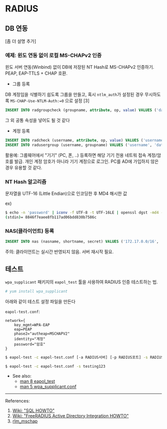 # RADIUS

## DB 연동

[좀 더 설명 추가]

### 예제: 윈도 연동 없이 로컬 MS-CHAPv2 인증

윈도 서버 연동(Winbind) 없이 DB에 저장된 NT Hash로 MS-CHAPv2 인증하기.
PEAP, EAP-TTLS + CHAP 호환.


* 그룹 등록

DB 계정임을 식별하기 쉽도록 그룹을 만들고, 혹시 `ntlm_auth`가 설정된 경우 무시하도록 `MS-CHAP-Use-NTLM-Auth:=0` 으로 설정 [3]

```sql
INSERT INTO radgroupcheck (groupname, attribute, op, value) VALUES ('database', 'MS-CHAP-Use-NTLM-Auth', ':=', '0');
```

그 외 공통 속성을 넣어도 될 것 같다

* 계정 등록

```sql
INSERT INTO radcheck (username, attribute, op, value) VALUES ('username', 'NT-Password', ':=', '8846f7eaee8fb117ad06bdd830b7586c');
INSERT INTO radusergroup (username, groupname) VALUES ('username', 'database');
```

활용예: 그룹웨어에서 "기기" (PC, 폰, ..) 등록하면 해당 기기 전용 네트워 접속 계정/암호를 발급. 개인 계정 암호가 아니라 기기 계정으로 로그인. PC를 AD에 가입하지 않은 경우 유용할 것 같다.

### NT Hash 알고리즘

문자열을 UTF-16 (Little Endian)으로 인코딩한 후 MD4 해시한 값

ex)

```bash
$ echo -n 'password' | iconv -f UTF-8 -t UTF-16LE | openssl dgst -md4 -hex
(stdin)= 8846f7eaee8fb117ad06bdd830b7586c
```

### NAS(클라이언트) 등록

```sql
INSERT INTO nas (nasname, shortname, secret) VALUES ('172.17.0.0/16', 'test', 'testing123');
```

주의: 클라이언트는 실시간 반영되지 않음. 서버 재시작 필요.

## 테스트

`wpa_supplicant` 패키지의 `eapol_test` 툴을 사용하여 RADIUS 인증 테스트하는 법.

```bash
# yum install wpa_supplicant
```

아래와 같이 테스트 설정 파일을 만든다

`eapol-test.conf`:
```
network={
    key_mgmt=WPA-EAP
    eap=PEAP
    phase2="autheap=MSCHAPV2"
    identity="계정"
    password="암호"
}
```

```bash
$ eapol-test -c eapol-test.conf [-a RADIUS서버] [-p RADIUS포트] -s RADIUS-SHARED-SECRET
```

```bash
$ eapol-test -c eapol-test.conf -s testing123
```

* See also:
    - [man 8 eapol_test](https://www.unix.com/man-page/centos/8/eapol_test/)
    - [man 5 wpa_supplicant.conf](https://linux.die.net/man/5/wpa_supplicant.conf)


___

References:

1. [Wiki: "SQL HOWTO"](https://wiki.freeradius.org/guide/SQL-HOWTO)
2. [Wiki: "FreeRADIUS Active Directory Integration HOWTO"](https://wiki.freeradius.org/guide/FreeRADIUS-Active-Directory-Integration-HOWTO)
3. [rlm_mschap](https://github.com/FreeRADIUS/freeradius-server/blob/release_3_0_16/doc/modules/mschap.rst)

